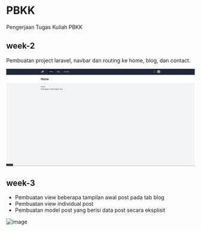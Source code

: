 # PBKK
Pengerjaan Tugas Kuliah PBKK

## week-2

Pembuatan project laravel, navbar dan routing ke home, blog, dan contact.

![home week-2](img/image.png)

## week-3

- Pembuatan view beberapa tampilan awal post pada tab blog
- Pembuatan view individual post
- Pembuatan model post yang berisi data post secara eksplisit

![image](https://github.com/user-attachments/assets/5558c729-3d54-4a9e-8c29-5e00de91b606)
